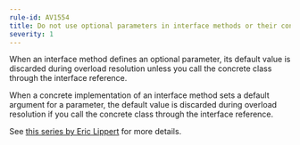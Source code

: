 ```yaml
---
rule-id: AV1554
title: Do not use optional parameters in interface methods or their concrete implementations
severity: 1
---
```

When an interface method defines an optional parameter, its default value is discarded during overload resolution unless you call the concrete class through the interface reference.

When a concrete implementation of an interface method sets a default argument for a parameter, the default value is discarded during overload resolution if you call the concrete class through the interface reference.

See [this series by Eric Lippert](http://blogs.msdn.com/b/ericlippert/archive/2011/05/09/optional-argument-corner-cases-part-one.aspx) for more details.
